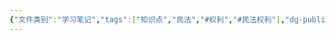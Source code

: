 ```yaml
---
{"文件类别":"学习笔记","tags":["知识点","民法","#权利","#民法权利"],"dg-publish":true,"permalink":"/学习笔记studyup/民法总论/身体行动自由权/","dgPassFrontmatter":true,"created":"2024-10-24T22:09:31.575+08:00","updated":"2024-11-01T14:31:58.789+08:00"}
---
```



